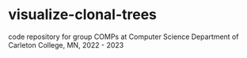 # visualize-clonal-trees
code repository for group COMPs at Computer Science Department of Carleton College, MN, 2022 - 2023
